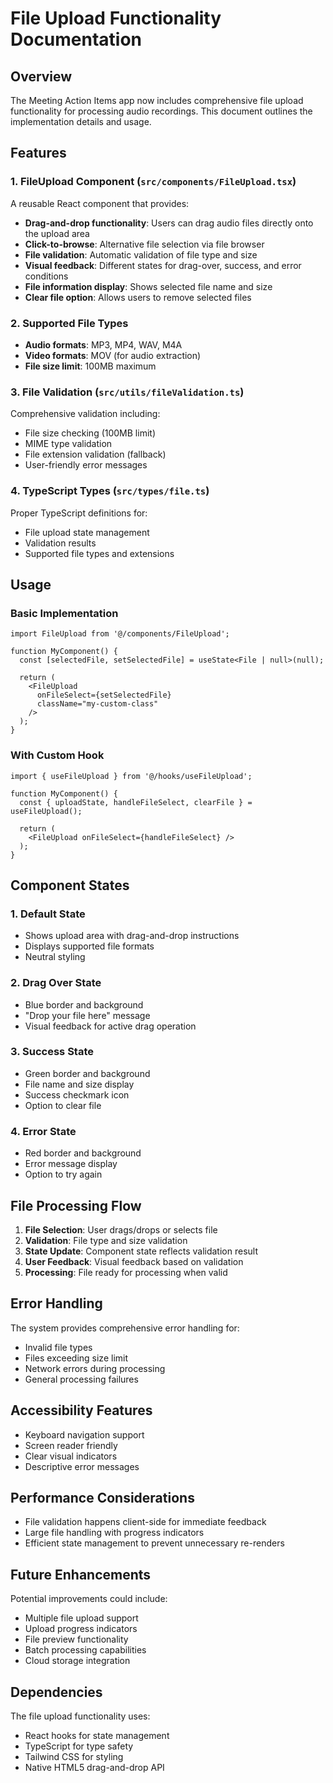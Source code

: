 # File Upload Functionality Documentation

## Overview
The Meeting Action Items app now includes comprehensive file upload functionality for processing audio recordings. This document outlines the implementation details and usage.

## Features

### 1. FileUpload Component (`src/components/FileUpload.tsx`)
A reusable React component that provides:

- **Drag-and-drop functionality**: Users can drag audio files directly onto the upload area
- **Click-to-browse**: Alternative file selection via file browser
- **File validation**: Automatic validation of file type and size
- **Visual feedback**: Different states for drag-over, success, and error conditions
- **File information display**: Shows selected file name and size
- **Clear file option**: Allows users to remove selected files

### 2. Supported File Types
- **Audio formats**: MP3, MP4, WAV, M4A
- **Video formats**: MOV (for audio extraction)
- **File size limit**: 100MB maximum

### 3. File Validation (`src/utils/fileValidation.ts`)
Comprehensive validation including:
- File size checking (100MB limit)
- MIME type validation
- File extension validation (fallback)
- User-friendly error messages

### 4. TypeScript Types (`src/types/file.ts`)
Proper TypeScript definitions for:
- File upload state management
- Validation results
- Supported file types and extensions

## Usage

### Basic Implementation
```tsx
import FileUpload from '@/components/FileUpload';

function MyComponent() {
  const [selectedFile, setSelectedFile] = useState<File | null>(null);

  return (
    <FileUpload 
      onFileSelect={setSelectedFile}
      className="my-custom-class"
    />
  );
}
```

### With Custom Hook
```tsx
import { useFileUpload } from '@/hooks/useFileUpload';

function MyComponent() {
  const { uploadState, handleFileSelect, clearFile } = useFileUpload();

  return (
    <FileUpload onFileSelect={handleFileSelect} />
  );
}
```

## Component States

### 1. Default State
- Shows upload area with drag-and-drop instructions
- Displays supported file formats
- Neutral styling

### 2. Drag Over State
- Blue border and background
- "Drop your file here" message
- Visual feedback for active drag operation

### 3. Success State
- Green border and background
- File name and size display
- Success checkmark icon
- Option to clear file

### 4. Error State
- Red border and background
- Error message display
- Option to try again

## File Processing Flow

1. **File Selection**: User drags/drops or selects file
2. **Validation**: File type and size validation
3. **State Update**: Component state reflects validation result
4. **User Feedback**: Visual feedback based on validation
5. **Processing**: File ready for processing when valid

## Error Handling

The system provides comprehensive error handling for:
- Invalid file types
- Files exceeding size limit
- Network errors during processing
- General processing failures

## Accessibility Features

- Keyboard navigation support
- Screen reader friendly
- Clear visual indicators
- Descriptive error messages

## Performance Considerations

- File validation happens client-side for immediate feedback
- Large file handling with progress indicators
- Efficient state management to prevent unnecessary re-renders

## Future Enhancements

Potential improvements could include:
- Multiple file upload support
- Upload progress indicators
- File preview functionality
- Batch processing capabilities
- Cloud storage integration

## Dependencies

The file upload functionality uses:
- React hooks for state management
- TypeScript for type safety
- Tailwind CSS for styling
- Native HTML5 drag-and-drop API